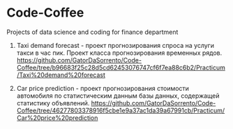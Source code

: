 # Code-Coffee
Projects of data science and coding for finance department

1. Taxi demand forecast - проект прогнозирования спроса на услуги такси в час пик. Проект класса прогнозирования временных рядов. 
https://github.com/GatorDaSorrento/Code-Coffee/tree/b96683f25c28d5cd62453076747cf6f7ea88c6b2/Practicum/Taxi%20demand%20forecast

3. Car price prediction -  проект прогнозирования стоимости автомобиля по статистическим данным базы данных, содержащей статистику объявлений. 
https://github.com/GatorDaSorrento/Code-Coffee/tree/46277803378916f5cbe1e9a37ac1da39a67991cb/Practicum/Car%20price%20prediction
